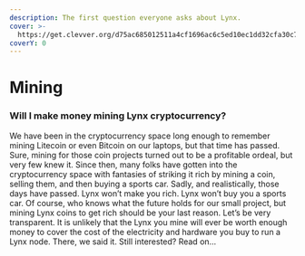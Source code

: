 ```yaml
---
description: The first question everyone asks about Lynx.
cover: >-
  https://get.clevver.org/d75ac685012511a4cf1696ac6c5ed10ec1dd32cfa30c769aa35bc7563678f0b3.png
coverY: 0
---
```


# Mining

### Will I make money mining Lynx cryptocurrency? <a href="#b7be" id="b7be"></a>

We have been in the cryptocurrency space long enough to remember mining Litecoin or even Bitcoin on our laptops, but that time has passed. Sure, mining for those coin projects turned out to be a profitable ordeal, but very few knew it. Since then, many folks have gotten into the cryptocurrency space with fantasies of striking it rich by mining a coin, selling them, and then buying a sports car. Sadly, and realistically, those days have passed. Lynx won’t make you rich. Lynx won’t buy you a sports car. Of course, who knows what the future holds for our small project, but mining Lynx coins to get rich should be your last reason. Let’s be very transparent. It is unlikely that the Lynx you mine will ever be worth enough money to cover the cost of the electricity and hardware you buy to run a Lynx node. There, we said it. Still interested? Read on…

